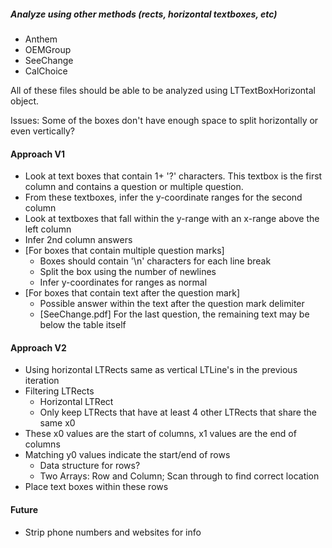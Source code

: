 ##### Analyze using other methods (rects, horizontal textboxes, etc)
* Anthem
* OEMGroup
* SeeChange
* CalChoice

All of these files should be able to be analyzed using LTTextBoxHorizontal object.

Issues: Some of the boxes don't have enough space to split horizontally or even vertically? 

#### Approach V1
* Look at text boxes that contain 1+ '?' characters. This textbox is the first column and contains a question or multiple question.
* From these textboxes, infer the y-coordinate ranges for the second column
* Look at textboxes that fall within the y-range with an x-range above the left column
* Infer 2nd column answers
* [For boxes that contain multiple question marks]
	- Boxes should contain '\n' characters for each line break
	- Split the box using the number of newlines
	- Infer y-coordinates for ranges as normal
* [For boxes that contain text after the question mark]
	- Possible answer within the text after the question mark delimiter
	- [SeeChange.pdf] For the last question, the remaining text may be below the table itself

#### Approach V2
* Using horizontal LTRects same as vertical LTLine's in the previous iteration
* Filtering LTRects
	- Horizontal LTRect
	- Only keep LTRects that have at least 4 other LTRects that share the same x0
* These x0 values are the start of columns, x1 values are the end of columns
* Matching y0 values indicate the start/end of rows
	- Data structure for rows?
	- Two Arrays: Row and Column; Scan through to find correct location
* Place text boxes within these rows

#### Future
* Strip phone numbers and websites for info